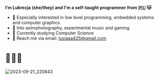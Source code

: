 __I’m Lukrecja (she/they) and I'm a self-taught programmer from 🇵🇱 😽__

- 🍡 Especially interested in low level programming, embedded systems and computer graphics
- 🌌 Into astrophotography, experimental music and gaming
- 🌷 Currently studying Computer Science
- 🩷 Reach me via email: lusiaaa425@gmail.com
<!-- - 🌸 -->

# 🏳️‍⚧️✨

![2023-09-21_220843](https://github.com/Lukrecjaaa/Lukrecjaaa/assets/133039788/4334407e-4320-4d14-b1c5-ac8420a83de7)
